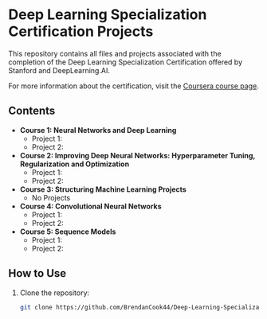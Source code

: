 # Deep Learning Specialization Certification Projects

This repository contains all files and projects associated with the completion of the Deep Learning Specialization Certification offered by Stanford and DeepLearning.AI.

For more information about the certification, visit the [Coursera course page](https://www.coursera.org/specializations/deep-learning).

## Contents
- **Course 1: Neural Networks and Deep Learning**
  - Project 1:
  - Project 2:
- **Course 2: Improving Deep Neural Networks: Hyperparameter Tuning, Regularization and Optimization**
  - Project 1:
  - Project 2:
- **Course 3: Structuring Machine Learning Projects**
  - No Projects
- **Course 4: Convolutional Neural Networks**
  - Project 1:
  - Project 2:
- **Course 5: Sequence Models**
  - Project 1:
  - Project 2:

## How to Use
1. Clone the repository:
   ```sh
   git clone https://github.com/BrendanCook44/Deep-Learning-Specialization
